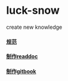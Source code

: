 # luck-snow
create new knowledge

#### [规范](coding-standards.md)

#### [制作readdoc](https://readthedocs.org/accounts/login/)

#### [制作gitbook](https://www.gitbook.com/)
